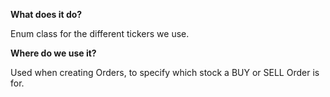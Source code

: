 **What does it do?**

Enum class for the different tickers we use.

**Where do we use it?**

Used when creating Orders, to specify which stock a BUY or SELL Order
is for.
